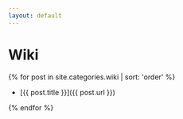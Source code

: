 ```yaml
---
layout: default
---
```


# Wiki

{% for post in site.categories.wiki | sort: 'order' %}

* [{{ post.title }}]({{ post.url }})

{% endfor %}
